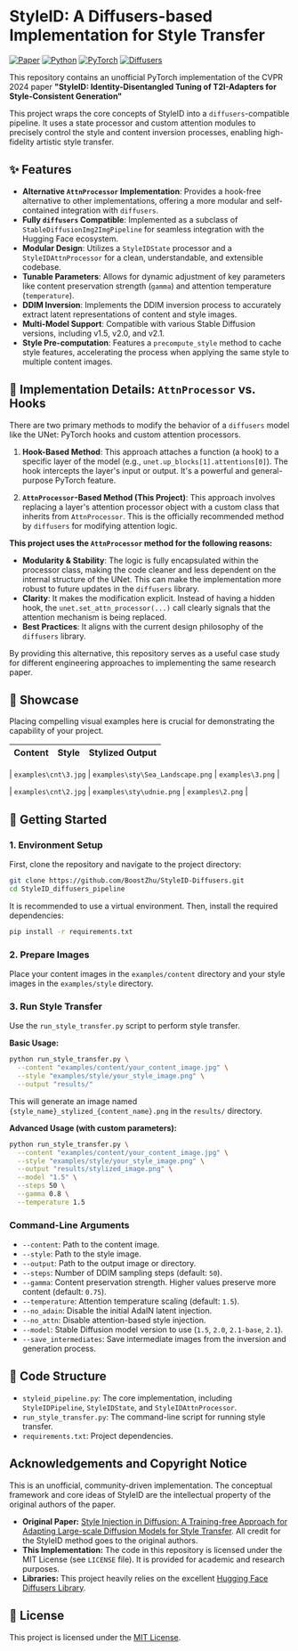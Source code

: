 # StyleID: A Diffusers-based Implementation for Style Transfer

[![Paper](https://img.shields.io/badge/paper-CVPR'24-blue)](https://arxiv.org/abs/2404.09468)
[![Python](https://img.shields.io/badge/Python-3.8+-green.svg)](https://www.python.org/)
[![PyTorch](https://img.shields.io/badge/PyTorch-2.0+-ee4c2c.svg)](https://pytorch.org/)
[![Diffusers](https://img.shields.io/badge/%F0%9F%A4%97%20Hugging%20Face-Diffusers-yellow)](https://github.com/huggingface/diffusers)

This repository contains an unofficial PyTorch implementation of the CVPR 2024 paper **"StyleID: Identity-Disentangled Tuning of T2I-Adapters for Style-Consistent Generation"** 

This project wraps the core concepts of StyleID into a `diffusers`-compatible pipeline. It uses a state processor and custom attention modules to precisely control the style and content inversion processes, enabling high-fidelity artistic style transfer.

## ✨ Features

- **Alternative `AttnProcessor` Implementation**: Provides a hook-free alternative to other implementations, offering a more modular and self-contained integration with `diffusers`.
- **Fully `diffusers` Compatible**: Implemented as a subclass of `StableDiffusionImg2ImgPipeline` for seamless integration with the Hugging Face ecosystem.
- **Modular Design**: Utilizes a `StyleIDState` processor and a `StyleIDAttnProcessor` for a clean, understandable, and extensible codebase.
- **Tunable Parameters**: Allows for dynamic adjustment of key parameters like content preservation strength (`gamma`) and attention temperature (`temperature`).
- **DDIM Inversion**: Implements the DDIM inversion process to accurately extract latent representations of content and style images.
- **Multi-Model Support**: Compatible with various Stable Diffusion versions, including v1.5, v2.0, and v2.1.
- **Style Pre-computation**: Features a `precompute_style` method to cache style features, accelerating the process when applying the same style to multiple content images.

## 🔧 Implementation Details: `AttnProcessor` vs. Hooks

There are two primary methods to modify the behavior of a `diffusers` model like the UNet: PyTorch hooks and custom attention processors.

1.  **Hook-Based Method**: This approach attaches a function (a hook) to a specific layer of the model (e.g., `unet.up_blocks[1].attentions[0]`). The hook intercepts the layer's input or output. It's a powerful and general-purpose PyTorch feature.

2.  **`AttnProcessor`-Based Method (This Project)**: This approach involves replacing a layer's attention processor object with a custom class that inherits from `AttnProcessor`. This is the officially recommended method by `diffusers` for modifying attention logic.

**This project uses the `AttnProcessor` method for the following reasons:**

- **Modularity & Stability**: The logic is fully encapsulated within the processor class, making the code cleaner and less dependent on the internal structure of the UNet. This can make the implementation more robust to future updates in the `diffusers` library.
- **Clarity**: It makes the modification explicit. Instead of having a hidden hook, the `unet.set_attn_processor(...)` call clearly signals that the attention mechanism is being replaced.
- **Best Practices**: It aligns with the current design philosophy of the `diffusers` library.

By providing this alternative, this repository serves as a useful case study for different engineering approaches to implementing the same research paper.

## 🎨 Showcase

Placing compelling visual examples here is crucial for demonstrating the capability of your project.

| Content | Style | Stylized Output |
| :---: | :---: | :---: |

| `examples\cnt\3.jpg` | `examples\sty\Sea_Landscape.png` | `examples\3.png` |

| `examples\cnt\2.jpg` | `examples\sty\udnie.png` | `examples\2.png` |


## 🚀 Getting Started

### 1. Environment Setup

First, clone the repository and navigate to the project directory:
```bash
git clone https://github.com/BoostZhu/StyleID-Diffusers.git
cd StyleID_diffusers_pipeline
```

It is recommended to use a virtual environment. Then, install the required dependencies:
```bash
pip install -r requirements.txt
```

### 2. Prepare Images

Place your content images in the `examples/content` directory and your style images in the `examples/style` directory.

### 3. Run Style Transfer

Use the `run_style_transfer.py` script to perform style transfer.

**Basic Usage:**
```bash
python run_style_transfer.py \
  --content "examples/content/your_content_image.jpg" \
  --style "examples/style/your_style_image.png" \
  --output "results/"
```
This will generate an image named `{style_name}_stylized_{content_name}.png` in the `results/` directory.

**Advanced Usage (with custom parameters):**
```bash
python run_style_transfer.py \
  --content "examples/content/your_content_image.jpg" \
  --style "examples/style/your_style_image.png" \
  --output "results/stylized_image.png" \
  --model "1.5" \
  --steps 50 \
  --gamma 0.8 \
  --temperature 1.5
```

### Command-Line Arguments

- `--content`: Path to the content image.
- `--style`: Path to the style image.
- `--output`: Path to the output image or directory.
- `--steps`: Number of DDIM sampling steps (default: `50`).
- `--gamma`: Content preservation strength. Higher values preserve more content (default: `0.75`).
- `--temperature`: Attention temperature scaling (default: `1.5`).
- `--no_adain`: Disable the initial AdaIN latent injection.
- `--no_attn`: Disable attention-based style injection.
- `--model`: Stable Diffusion model version to use (`1.5`, `2.0`, `2.1-base`, `2.1`).
- `--save_intermediates`: Save intermediate images from the inversion and generation process.

## 🔧 Code Structure

- `styleid_pipeline.py`: The core implementation, including `StyleIDPipeline`, `StyleIDState`, and `StyleIDAttnProcessor`.
- `run_style_transfer.py`: The command-line script for running style transfer.
- `requirements.txt`: Project dependencies.

##  Acknowledgements and Copyright Notice

This is an unofficial, community-driven implementation. The conceptual framework and core ideas of StyleID are the intellectual property of the original authors of the paper.

- **Original Paper:** [Style Injection in Diffusion: A Training-free Approach for Adapting Large-scale Diffusion Models for Style Transfer](https://openaccess.thecvf.com/content/CVPR2024/html/Chung_Style_Injection_in_Diffusion_A_Training-free_Approach_for_Adapting_Large-scale_CVPR_2024_paper.html). All credit for the StyleID method goes to the original authors.
- **This Implementation:** The code in this repository is licensed under the MIT License (see `LICENSE` file). It is provided for academic and research purposes.
- **Libraries:** This project heavily relies on the excellent [Hugging Face Diffusers Library](https://github.com/huggingface/diffusers).

## 📄 License 

This project is licensed under the [MIT License](LICENSE).
